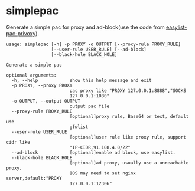 # simplepac
Generate a simple pac for proxy and ad-block(use the code from [easylist-pac-privoxy](https://github.com/essandess/)).


    usage: simplepac [-h] -p PROXY -o OUTPUT [--proxy-rule PROXY_RULE]
                     [--user-rule USER_RULE] [--ad-block]
                     [--black-hole BLACK_HOLE]

    Generate a simple pac

    optional arguments:
      -h, --help            show this help message and exit
      -p PROXY, --proxy PROXY
                            pac proxy like "PROXY 127.0.0.1:8888","SOCKS
                            127.0.0.1:1080"
      -o OUTPUT, --output OUTPUT
                            output pac file
      --proxy-rule PROXY_RULE
                            [optional]proxy rule, Base64 or text, default use
                            gfwlist
      --user-rule USER_RULE
                            [optional]user rule like proxy rule, support cidr like
                            "IP-CIDR,91.108.4.0/22"
      --ad-block            [optional]enable ad block, use easylist.
      --black-hole BLACK_HOLE
                            [optional]ad proxy, usually use a unreachable proxy,
                            IOS may need to set nginx server,default:"PROXY
                            127.0.0.1:12306"


